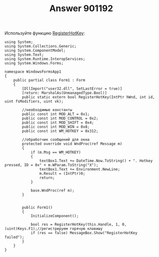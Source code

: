 ﻿---
title: "Answer 901192"
se.owner.user_id: 240512
se.owner.display_name: "MSDN.WhiteKnight"
se.owner.link: "https://ru.stackoverflow.com/users/240512/msdn-whiteknight"
se.answer_id: 901192
se.question_id: 899893
se.post_type: answer
se.score: 2
se.is_accepted: True
---
<p>Используйте функцию <a href="https://docs.microsoft.com/en-us/windows/desktop/api/winuser/nf-winuser-registerhotkey" rel="nofollow noreferrer">RegisterHotKey</a>:</p>

<pre><code>using System;
using System.Collections.Generic;
using System.ComponentModel;
using System.Text;
using System.Runtime.InteropServices;
using System.Windows.Forms;

namespace WindowsFormsApp1
{
    public partial class Form1 : Form
    {
        [DllImport("user32.dll", SetLastError = true)]
        [return: MarshalAs(UnmanagedType.Bool)]
        public static extern bool RegisterHotKey(IntPtr hWnd, int id, uint fsModifiers, uint vk);

        //необходимые константы
        public const int MOD_ALT = 0x1;
        public const int MOD_CONTROL = 0x2;
        public const int MOD_SHIFT = 0x4;
        public const int MOD_WIN = 0x8;
        public const int WM_HOTKEY = 0x312;        

        //обработчик сообщений для окна
        protected override void WndProc(ref Message m)
        {
            if (m.Msg == WM_HOTKEY)
            {
                textBox1.Text += DateTime.Now.ToString() + ". Hotkey pressed, ID = 0x" + m.WParam.ToString("X");
                textBox1.Text += Environment.NewLine;
                m.Result = (IntPtr)0;
                return;
            }

            base.WndProc(ref m);
        }


        public Form1()
        {
            InitializeComponent();

            bool res = RegisterHotKey(this.Handle, 1, 0, (uint)Keys.F1);//регистрируем горячую клавишу
            if (res == false) MessageBox.Show("RegisterHotKey failed");
        }
    }
}
</code></pre>
